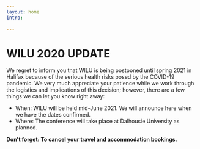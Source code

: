 ```yaml
---
layout: home
intro:
  
---
```

# WILU 2020 UPDATE

We regret to inform you that WILU is being postponed until spring 2021 in Halifax because of the serious health risks posed by the COVID-19 pandemic. We very much appreciate your patience while we work through the logistics and implications of this decision; however, there are a few things we can let you know right away:
 
- When: WILU will be held mid-June 2021.  We will announce here when we have the dates confirmed.
- Where: The conference will take place at Dalhousie University as planned.

**Don't forget: To cancel your travel and accommodation bookings.**

<!--

# Welcome to Halifax!

**WILU 2020 will be hosted by Dalhousie University, Mount Saint Vincent University, and Saint Mary's University in Halifax, NS on May 27 to 29, 2020.**
  
## WILU 2020: Visions of the Possible

Teaching is, in part, about asking questions. Thoughtful teaching considers questions like “what is happening in this classroom?” and “what works in helping students learn?”  “Visions of the possible,” a phrase borrowed from the Scholarship of Teaching and Learning (SoTL)[^1], goes further and asks us to ponder “what if?” and avoid making assumptions. Visions of the possible anticipate surprise and embrace the unexpected nature of some of teaching's most important outcomes. 

Looking ahead to what might be possible means building on what we do best. Our past and current practices are the foundation from which we build, innovate, and create. To envision the possible, we also draw on the past to reflect, critique, and improve upon the present. What can we envision for the future of information literacy and library instruction? Where have your visions led you? How have your experiences clarified your vision?  WILU 2020 invites you to come together in Halifax to share the practical and applied, theoretical and philosophical possibilities in information literacy.

[^1]: Hutchings, P. (2000). Introduction: Approaching the Scholarship of Teaching and Learning. In P. Hutchings (Ed.), *Opening lines: Approaches to the scholarship of teaching and learning* (pp. 1-10). Menlo Park, CA: Carnegie Foundation for the Advancement of Teaching.

-->
  
 <!-- <a href="#" class="image main"><img src="{{ 'assets/images/pic01.jpg' | relative_url }}" alt="" /></a>-->
  

